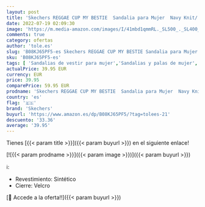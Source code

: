 ```yaml
---
layout: post
title: 'Skechers REGGAE CUP MY BESTIE  Sandalia para Mujer  Navy Knit/ Tpu  39 EU'
date: 2022-07-19 02:09:30
image: 'https://m.media-amazon.com/images/I/41mbd1qmmRL._SL500_._SL400_.jpg'
comments: true
category: ofertas
author: 'tole.es'
slug: 'B08KJ65PF5-es Skechers REGGAE CUP MY BESTIE Sandalia para Mujer Navy...'
sku: 'B08KJ65PF5-es'
tags: [ 'Sandalias de vestir para mujer','Sandalias y palas de mujer','Zapatos','Zapatos para mujer','Zapatos y complementos','sandalia','skechers','🇪🇸', ]
actualPrice: 39.95 EUR
currency: EUR
price: 39.95
comparePrice: 59.95 EUR
prodname: 'Skechers REGGAE CUP MY BESTIE  Sandalia para Mujer  Navy Knit/ Tpu  39 EU'
country: 'es'
flag: '🇪🇸'
brand: 'Skechers'
buyurl: 'https://www.amazon.es/dp/B08KJ65PF5/?tag=tolees-21'
descuento: '33.36'
average: '39.95'
---
```


Tienes [{{< param title >}}]({{< param buyurl >}}) en el siguiente enlace!

[![{{< param prodname >}}]({{< param image >}})]({{< param buyurl >}})

ℹ️:

- Revestimiento: Sintético
- Cierre: Velcro

[🛒 Accede a la oferta!!]({{< param buyurl >}})
